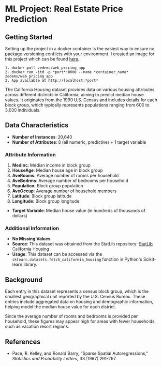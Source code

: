 # ML Project: Real Estate Price Prediction

## Getting Started

Setting up the project in a docker container is the easiest way to ensure no package versioning conflicts with your environment. I created an image for this project which can be found [here](https://hub.docker.com/r/zedems/web_pricing_app).   

```
1. docker pull zedems/web_pricing_app   
2. docker run -itd -p *port*:8000 --name *container_name* zedems/web_pricing_app 
3. App available at http://localhost:*port*
```

The California Housing dataset provides data on various housing attributes across different districts in California, aiming to predict median house values. It originates from the 1990 U.S. Census and includes details for each block group, which typically represents populations ranging from 600 to 3,000 individuals.

## Data Characteristics

- **Number of Instances**: 20,640
- **Number of Attributes**: 8 (all numeric, predictive) + 1 target variable

### Attribute Information
1. **MedInc**: Median income in block group
2. **HouseAge**: Median house age in block group
3. **AveRooms**: Average number of rooms per household
4. **AveBedrms**: Average number of bedrooms per household
5. **Population**: Block group population
6. **AveOccup**: Average number of household members
7. **Latitude**: Block group latitude
8. **Longitude**: Block group longitude

- **Target Variable**: Median house value (in hundreds of thousands of dollars)

### Additional Information
- **No Missing Values**
- **Source**: This dataset was obtained from the StatLib repository: [StatLib California Housing](https://www.dcc.fc.up.pt/~ltorgo/Regression/cal_housing.html)
- **Usage**: This dataset can be accessed via the `sklearn.datasets.fetch_california_housing` function in Python's Scikit-learn library.

## Background

Each entry in this dataset represents a census block group, which is the smallest geographical unit reported by the U.S. Census Bureau. These entries include aggregated data on housing and demographic information, helping model the median house value for each district.

Since the average number of rooms and bedrooms is provided per household, these figures may appear high for areas with fewer households, such as vacation resort regions.

## References

- Pace, R. Kelley, and Ronald Barry, "Sparse Spatial Autoregressions," *Statistics and Probability Letters*, 33 (1997) 291-297.
